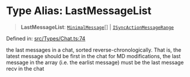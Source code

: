 # Type Alias: LastMessageList

> **LastMessageList**: [`MinimalMessage`](MinimalMessage.md)[] \| [`ISyncActionMessageRange`](../namespaces/proto/namespaces/SyncActionValue/interfaces/ISyncActionMessageRange.md)

Defined in: [src/Types/Chat.ts:74](https://github.com/Fokusdotid/Baileys/blob/8399cb6fd4e55090cdf57b06ffaae3e8a88880fe/src/Types/Chat.ts#L74)

the last messages in a chat, sorted reverse-chronologically. That is, the latest message should be first in the chat
for MD modifications, the last message in the array (i.e. the earlist message) must be the last message recv in the chat
